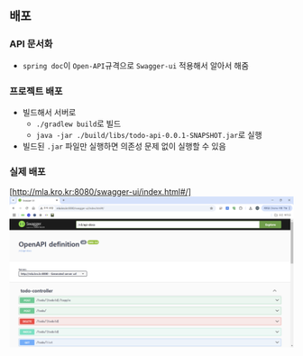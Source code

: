 ## 배포
### API 문서화
- `spring doc`이 `Open-API`규격으로 `Swagger-ui` 적용해서 알아서 해줌
### 프로젝트 배포
- 빌드해서 서버로
    - `./gradlew build`로 빌드
    - `java -jar ./build/libs/todo-api-0.0.1-SNAPSHOT.jar`로 실행
- 빌드된 `.jar` 파일만 실행하면 의존성 문제 없이 실행할 수 있음
### 실제 배포
[http://mla.kro.kr:8080/swagger-ui/index.html#/]
![alt text](image-1.png)